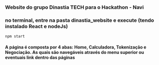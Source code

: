 ### Website do grupo Dinastia TECH para o Hackathon - Navi

### no terminal, entre na pasta dinastia_website e execute (tendo instalado React e nodeJs)
```npm start ```

#### A página é composta por 4 abas: Home, Calculadora, Tokenização e Negociação. As quais são navegáveis através do menu superior ou eventuais link dentro das páginas 

